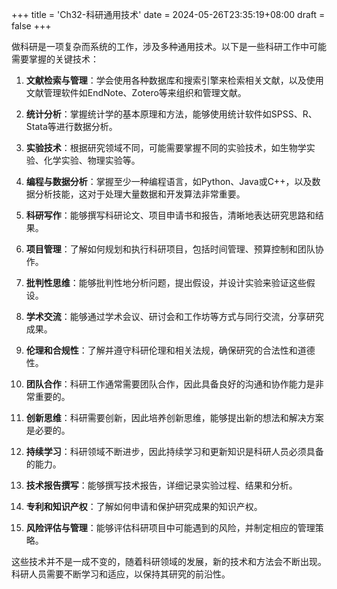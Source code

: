 +++
title = 'Ch32-科研通用技术'
date = 2024-05-26T23:35:19+08:00
draft = false
+++

做科研是一项复杂而系统的工作，涉及多种通用技术。以下是一些科研工作中可能需要掌握的关键技术：

1. **文献检索与管理**：学会使用各种数据库和搜索引擎来检索相关文献，以及使用文献管理软件如EndNote、Zotero等来组织和管理文献。

2. **统计分析**：掌握统计学的基本原理和方法，能够使用统计软件如SPSS、R、Stata等进行数据分析。

3. **实验技术**：根据研究领域不同，可能需要掌握不同的实验技术，如生物学实验、化学实验、物理实验等。

4. **编程与数据分析**：掌握至少一种编程语言，如Python、Java或C++，以及数据分析技能，这对于处理大量数据和开发算法非常重要。

5. **科研写作**：能够撰写科研论文、项目申请书和报告，清晰地表达研究思路和结果。

6. **项目管理**：了解如何规划和执行科研项目，包括时间管理、预算控制和团队协作。

7. **批判性思维**：能够批判性地分析问题，提出假设，并设计实验来验证这些假设。

8. **学术交流**：能够通过学术会议、研讨会和工作坊等方式与同行交流，分享研究成果。

9. **伦理和合规性**：了解并遵守科研伦理和相关法规，确保研究的合法性和道德性。

10. **团队合作**：科研工作通常需要团队合作，因此具备良好的沟通和协作能力是非常重要的。

11. **创新思维**：科研需要创新，因此培养创新思维，能够提出新的想法和解决方案是必要的。

12. **持续学习**：科研领域不断进步，因此持续学习和更新知识是科研人员必须具备的能力。

13. **技术报告撰写**：能够撰写技术报告，详细记录实验过程、结果和分析。

14. **专利和知识产权**：了解如何申请和保护研究成果的知识产权。

15. **风险评估与管理**：能够评估科研项目中可能遇到的风险，并制定相应的管理策略。

这些技术并不是一成不变的，随着科研领域的发展，新的技术和方法会不断出现。科研人员需要不断学习和适应，以保持其研究的前沿性。